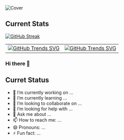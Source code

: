 ![Cover](https://raw.githubusercontent.com/mdmonir-hossain/mdmonir-hossain/main/images/banner%20.gif "Cover")

## Current Stats
[![GitHub Streak](https://github-readme-streak-stats.herokuapp.com?user=mdmonir-hossain&theme=blue-green)](https://git.io/streak-stats)

 
 |              |       |
| ---------------------- | ---------------------- |
| [![GitHub Trends SVG](https://api.githubtrends.io/user/svg/mdmonir-hossain/repos?time_range=one_year&theme=bright_lights)](https://githubtrends.io)  | [![GitHub Trends SVG](https://api.githubtrends.io/user/svg/mdmonir-hossain/langs?time_range=one_year&theme=bright_lights)](https://githubtrends.io) |
 
 







### Hi there 👋


## Curret Status
- 🔭 I’m currently working on ...
- 🌱 I’m currently learning ...
- 👯 I’m looking to collaborate on ...
- 🤔 I’m looking for help with ...
- 💬 Ask me about ...
- 📫 How to reach me: ...
- 😄 Pronouns: ...
- ⚡ Fun fact: ...


